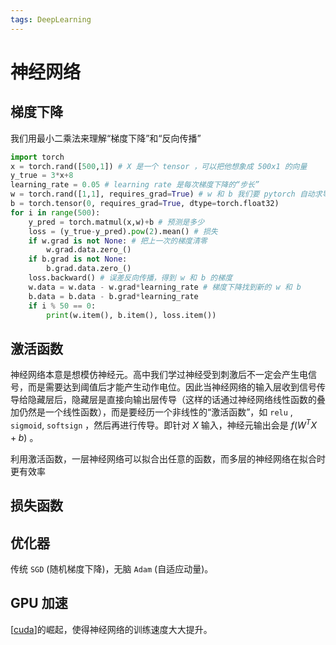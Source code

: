 ```yaml
---
tags: DeepLearning
---
```


# 神经网络

## 梯度下降

我们用最小二乘法来理解“梯度下降”和“反向传播”

```python
import torch
x = torch.rand([500,1]) # X 是一个 tensor ，可以把他想象成 500x1 的向量
y_true = 3*x+8
learning_rate = 0.05 # learning rate 是每次梯度下降的“步长”
w = torch.rand([1,1], requires_grad=True) # w 和 b 我们要 pytorch 自动求导
b = torch.tensor(0, requires_grad=True, dtype=torch.float32)
for i in range(500):
    y_pred = torch.matmul(x,w)+b # 预测是多少
    loss = (y_true-y_pred).pow(2).mean() # 损失
    if w.grad is not None: # 把上一次的梯度清零
        w.grad.data.zero_()
    if b.grad is not None:
        b.grad.data.zero_()
    loss.backward() # 误差反向传播，得到 w 和 b 的梯度
    w.data = w.data - w.grad*learning_rate # 梯度下降找到新的 w 和 b
    b.data = b.data - b.grad*learning_rate
    if i % 50 == 0:
        print(w.item(), b.item(), loss.item())
```

## 激活函数

神经网络本意是想模仿神经元。高中我们学过神经受到刺激后不一定会产生电信号，而是需要达到阈值后才能产生动作电位。因此当神经网络的输入层收到信号传导给隐藏层后，隐藏层是直接向输出层传导（这样的话通过神经网络线性函数的叠加仍然是一个线性函数），而是要经历一个非线性的“激活函数”，如 `relu` , `sigmoid`, `softsign` ，然后再进行传导。即针对 $X$ 输入，神经元输出会是 $f(W^TX+b)$ 。

利用激活函数，一层神经网络可以拟合出任意的函数，而多层的神经网络在拟合时更有效率

## 损失函数

## 优化器

传统 `SGD` (随机梯度下降)，无脑 `Adam` (自适应动量)。

## GPU 加速

[[cuda]]的崛起，使得神经网络的训练速度大大提升。

[//begin]: # "Autogenerated link references for markdown compatibility"
[cuda]: ../cuda/cuda.md "CUDA 编程"
[//end]: # "Autogenerated link references"

